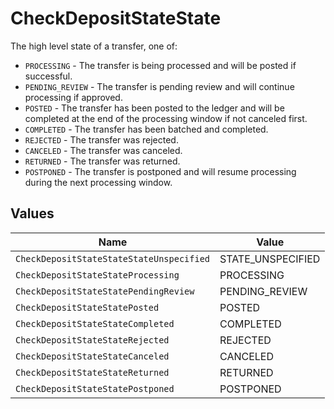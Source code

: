 # CheckDepositStateState

The high level state of a transfer, one of:
- `PROCESSING` - The transfer is being processed and will be posted if successful.
- `PENDING_REVIEW` - The transfer is pending review and will continue processing if approved.
- `POSTED` - The transfer has been posted to the ledger and will be completed at the end of the processing window if not canceled first.
- `COMPLETED` - The transfer has been batched and completed.
- `REJECTED` - The transfer was rejected.
- `CANCELED` - The transfer was canceled.
- `RETURNED` - The transfer was returned.
- `POSTPONED` - The transfer is postponed and will resume processing during the next processing window.


## Values

| Name                                     | Value                                    |
| ---------------------------------------- | ---------------------------------------- |
| `CheckDepositStateStateStateUnspecified` | STATE_UNSPECIFIED                        |
| `CheckDepositStateStateProcessing`       | PROCESSING                               |
| `CheckDepositStateStatePendingReview`    | PENDING_REVIEW                           |
| `CheckDepositStateStatePosted`           | POSTED                                   |
| `CheckDepositStateStateCompleted`        | COMPLETED                                |
| `CheckDepositStateStateRejected`         | REJECTED                                 |
| `CheckDepositStateStateCanceled`         | CANCELED                                 |
| `CheckDepositStateStateReturned`         | RETURNED                                 |
| `CheckDepositStateStatePostponed`        | POSTPONED                                |